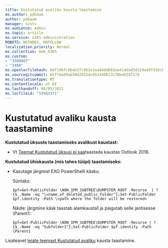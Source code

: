 ```yaml
---
title: Kustutatud avaliku kausta taastamine
ms.author: pebaum
author: pebaum
manager: scotv
ms.audience: Admin
ms.topic: article
ms.service: o365-administration
ROBOTS: NOINDEX, NOFOLLOW
localization_priority: Normal
ms.collection: Adm_O365
ms.custom:
- "3500007"
- "3488"
ms.openlocfilehash: 6df196fc0bde37c962e3aa84dd602ee414dad3d329addfd16cb6e3dcc40fc2ae
ms.sourcegitcommit: b5f7da89a650d2915dc652449623c78be6247175
ms.translationtype: MT
ms.contentlocale: et-EE
ms.lasthandoff: 08/05/2021
ms.locfileid: "53943371"
---
```

# <a name="restore-a-deleted-public-folder"></a>Kustutatud avaliku kausta taastamine

**Kustutatud üksuste taastamiseks avalikust kaustast:**

- Vt [Teemat Kustutatud üksusi ei saa](https://aka.ms/pfrec)taastada kaustas Outlook 2016.
 
**Kustutatud ühiskausta (mis tahes tüüpi) taastamiseks:** 

- Kasutage järgmist EXO PowerShelli käsku.

    Süntaks:

     `$pf=Get-PublicFolder \NON_IPM_SUBTREE\DUMPSTER_ROOT -Recurse  | ?{$_.Name -eq "\<name_of_deleted_public_Folder"};Set-PublicFolder $pf.identity -Path \<path where the folder will be restored>`

    Näide: järgmine käsk taastab alamkausta1 ja paigutab selle jaotisesse \Parent1:

    `$pf=Get-PublicFolder \NON_IPM_SUBTREE\DUMPSTER_ROOT -Recurse | ?{$_.Name -eq "Subfolder1"};Set-PublicFolder $pf.identity -Path \Parent1`

Lisateavet [leiate teemast Kustutatud avaliku](https://docs.microsoft.com/exchange/collaboration-exo/public-folders/restore-deleted-public-folder) kausta taastamine.
